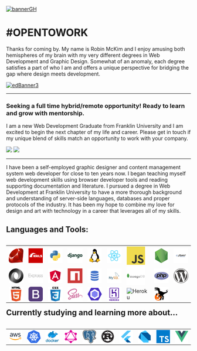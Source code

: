 [![bannerGH][1]][2]

[1]: https://user-images.githubusercontent.com/84540978/151261050-cc9a1a9a-4b36-4fcd-be6f-c3eea6e0c41b.jpg
[2]: https://www.linkedin.com/in/robin-mckim-dev/


# #OPENTOWORK    


Thanks for coming by. My name is Robin McKim and I enjoy amusing both hemispheres of my brain with my very different degrees in Web Development and Graphic Design. Somewhat of an anomaly, each degree satisfies a part of who I am and offers a unique perspective for bridging the gap where design meets development. 


[![edBanner3](https://user-images.githubusercontent.com/84540978/151274100-4a079886-0165-4f7f-8ad0-de4cb91e0a9b.jpg)][2]


<hr />

### Seeking a full time hybrid/remote opportunity! Ready to learn and grow with mentorship.


I am a new Web Development Graduate from Franklin University and I am excited to begin the next chapter of my life and career. Please get in touch if my unique blend of skills match an opportunity to work with your company. 


[<img src="https://user-images.githubusercontent.com/84540978/151291120-50f05604-2533-4b30-bc19-64c392d444d0.png" height="70"/>][4]   [<img src="https://user-images.githubusercontent.com/84540978/151291114-62f2ac26-86c6-45b1-9d3b-1520057a00a3.png" height="70"/>][2]

[3]: https://user-images.githubusercontent.com/84540978/151291120-50f05604-2533-4b30-bc19-64c392d444d0.png
[4]: mailto:robinmckim@outlook.com
[5]: https://user-images.githubusercontent.com/84540978/151291114-62f2ac26-86c6-45b1-9d3b-1520057a00a3.png

<hr />

I have been a self-employed graphic designer and content management system web developer for close to ten years now. I began teaching myself web development skills using browser developer tools and reading supporting documentation and literature. I pursued a degree in Web Development at Franklin University to have a more thorough background and understanding of server-side languages, databases and proper protocols of the industry.
It has been my hope to combine my love for design and art with technology in a career that leverages all of my skills.


## Languages and Tools:


<table align="left"> 
  <!-- Row 1 -->
  <tr>
    <td>
      <img align="center" title="Ruby" width = "50px" 
           src="https://raw.githubusercontent.com/github/explore/80688e429a7d4ef2fca1e82350fe8e3517d3494d/topics/ruby/ruby.png" />
    </td>
    <td>
      <img align="center" title="Rails" width = "50px" 
           src="https://raw.githubusercontent.com/github/explore/80688e429a7d4ef2fca1e82350fe8e3517d3494d/topics/rails/rails.png" />
    </td>
     <td>
      <img align="center" title="Python" width = "50px" 
           src="https://raw.githubusercontent.com/github/explore/80688e429a7d4ef2fca1e82350fe8e3517d3494d/topics/python/python.png" />
    </td>
    <td>
      <img align="center" title="Django" width = "50px" 
           src="https://raw.githubusercontent.com/github/explore/7456fdff59816d37ef383a6c8f32a26ff7332db2/topics/django/django.png" />
    </td>
    <td>
      <img align="center" title="Linux" width = "50px" 
           src="https://raw.githubusercontent.com/github/explore/80688e429a7d4ef2fca1e82350fe8e3517d3494d/topics/linux/linux.png" />
    </td>
    <td>
      <img align="center" title="React" width = "50px"
           src="https://raw.githubusercontent.com/github/explore/80688e429a7d4ef2fca1e82350fe8e3517d3494d/topics/react/react.png" />
    </td>
    <td>
      <img align="center" title="JavaScript" width = "50px"            
           src="https://raw.githubusercontent.com/github/explore/80688e429a7d4ef2fca1e82350fe8e3517d3494d/topics/javascript/javascript.png" />
    </td>
    <td>
      <img align="center" title="NodeJS" width = "50px" 
           src="https://raw.githubusercontent.com/github/explore/80688e429a7d4ef2fca1e82350fe8e3517d3494d/topics/nodejs/nodejs.png" />
    </td>
    <td>
      <img align="center" title="JQuery" width = "50px" 
           src="https://raw.githubusercontent.com/github/explore/80688e429a7d4ef2fca1e82350fe8e3517d3494d/topics/jquery/jquery.png" />
    </td>
  </tr>
  <!-- Row 2 -->
  <tr>
     <td>
      <img align="center" title="JSON" width = "50px" 
           src="https://raw.githubusercontent.com/github/explore/80688e429a7d4ef2fca1e82350fe8e3517d3494d/topics/json/json.png" />
    </td>
    <td>
      <img align="center" title="Express" width = "50px" 
           src="https://raw.githubusercontent.com/github/explore/80688e429a7d4ef2fca1e82350fe8e3517d3494d/topics/express/express.png" />
    </td>
    <td>
      <img align="center" title="Angular" width = "50px" 
           src="https://raw.githubusercontent.com/github/explore/80688e429a7d4ef2fca1e82350fe8e3517d3494d/topics/angular/angular.png" />
    </td>
    <td>
      <img align="center" title="npm" width = "50px" 
           src="https://raw.githubusercontent.com/github/explore/80688e429a7d4ef2fca1e82350fe8e3517d3494d/topics/npm/npm.png" />
    </td>
    <td>
      <img align="center" title="SQL" width = "50px" 
           src="https://raw.githubusercontent.com/github/explore/80688e429a7d4ef2fca1e82350fe8e3517d3494d/topics/sql/sql.png" />
    </td>
    <td>
      <img align="center" title="MySQL" width = "50px" 
           src="https://raw.githubusercontent.com/github/explore/80688e429a7d4ef2fca1e82350fe8e3517d3494d/topics/mysql/mysql.png" />
        <td>
      <img align="center" title="MongoDB" width = "50px" 
           src="https://raw.githubusercontent.com/github/explore/80688e429a7d4ef2fca1e82350fe8e3517d3494d/topics/mongodb/mongodb.png" />
    </td>
    <td>
      <img align="center" title="PHP" width = "50px" 
           src="https://raw.githubusercontent.com/github/explore/ccc16358ac4530c6a69b1b80c7223cd2744dea83/topics/php/php.png" />
    </td>
    <td>
      <img align="center" title="WordPress" width = "50px" 
           src="https://raw.githubusercontent.com/github/explore/80688e429a7d4ef2fca1e82350fe8e3517d3494d/topics/wordpress/wordpress.png" />
    </td>
   </tr>
   <!-- Row 3 -->
  <tr>
     <td>
      <img align="center" title="HTML" width = "50px" 
           src="https://raw.githubusercontent.com/github/explore/80688e429a7d4ef2fca1e82350fe8e3517d3494d/topics/html/html.png" />
    </td>
    <td>
      <img align="center" title="Bootstrap" width = "50px"
           src="https://raw.githubusercontent.com/github/explore/80688e429a7d4ef2fca1e82350fe8e3517d3494d/topics/bootstrap/bootstrap.png" />
    </td>
    <td>
      <img align="center" title="CSS" width = "50px" 
           src="https://raw.githubusercontent.com/github/explore/80688e429a7d4ef2fca1e82350fe8e3517d3494d/topics/css/css.png" />
    </td>
    <td>
      <img align="center" title="Sass" width = "50px" 
           src="https://raw.githubusercontent.com/github/explore/80688e429a7d4ef2fca1e82350fe8e3517d3494d/topics/sass/sass.png" />
    </td>
    <td>
      <img align="center" title="ESLint" width = "50px" 
           src="https://raw.githubusercontent.com/github/explore/80688e429a7d4ef2fca1e82350fe8e3517d3494d/topics/eslint/eslint.png" />
    </td>
     <td>
      <img align="center" title="Heroku" width = "50px" 
           src="https://raw.githubusercontent.com/github/explore/cb661bc288627f05a5ac4187b00495fd8048c9fa/topics/heroku/heroku.png" />
    </td>
     <td>
      <img align="center" title="Heroku" width = "50px" 
           src="https://avatars.githubusercontent.com/u/8085?s=200&v=4" />
    </td>
    <td>
      <img align="center" title="Perl" width = "50px" 
           src="https://raw.githubusercontent.com/github/explore/80688e429a7d4ef2fca1e82350fe8e3517d3494d/topics/perl/perl.png" />
    </td>
  </tr>
</table>


<br />


<br />


<br />


<br />


<br />


<br />


<br />


<br />


## Currently studying and learning more about...


<table align="left"> 
  <!-- Row 1 -->
  <tr>
    <td>
      <img align="center" title="Amazon Web Services" width = "50px"
           src="https://raw.githubusercontent.com/github/explore/fbceb94436312b6dacde68d122a5b9c7d11f9524/topics/aws/aws.png" />
    </td>
    <td>
      <img align="center" title="Kubernetes" width = "50px"
           src="https://raw.githubusercontent.com/github/explore/01ea2a586e5da744792d0ccfce2f68b861f29301/topics/kubernetes/kubernetes.png" />
    </td>
    <td>
      <img align="center" title="Docker" width = "50px"
           src="https://raw.githubusercontent.com/github/explore/80688e429a7d4ef2fca1e82350fe8e3517d3494d/topics/docker/docker.png" />
    </td>
    <td>
      <img align="center" title="Graphql" width = "50px"
           src="https://raw.githubusercontent.com/github/explore/e65ef46ef3e7bc457c93622f6a89fe8d3fd131d5/topics/graphql/graphql.png" />
    </td>
    <td>
      <img align="center" title="PostgreSQL" width = "50px"
           src="https://raw.githubusercontent.com/github/explore/80688e429a7d4ef2fca1e82350fe8e3517d3494d/topics/postgresql/postgresql.png" />
    </td>
    <td>
      <img align="center" title="Rust" width = "50px"
           src="https://raw.githubusercontent.com/github/explore/80688e429a7d4ef2fca1e82350fe8e3517d3494d/topics/rust/rust.png" />
    </td>
    <td>
      <img align="center" title="Flutter" width = "50px"
           src="https://raw.githubusercontent.com/github/explore/cebd63002168a05a6a642f309227eefeccd92950/topics/flutter/flutter.png" />
    </td>
    <td>
      <img align="center" title="Dart" width = "50px"
           src="https://raw.githubusercontent.com/github/explore/80688e429a7d4ef2fca1e82350fe8e3517d3494d/topics/dart/dart.png" />
    <td>
      <img align="center" title="Typescript" width = "50px"
           src="https://raw.githubusercontent.com/github/explore/80688e429a7d4ef2fca1e82350fe8e3517d3494d/topics/typescript/typescript.png" />
    </td>
     <td>
      <img align="center" title="Vue" width = "50px" 
           src="https://raw.githubusercontent.com/github/explore/80688e429a7d4ef2fca1e82350fe8e3517d3494d/topics/vue/vue.png" />
    </td>
  </tr>
  </table>
